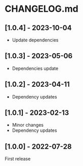 # CHANGELOG.md

## [1.0.4] - 2023-10-04

- Update dependencies

## [1.0.3] - 2023-05-06

- Dependencies update

## [1.0.2] - 2023-04-11

- Dependency updates

## [1.0.1] - 2023-02-13

- Minor changes
- Dependency updates

## [1.0.0] - 2022-07-28

First release